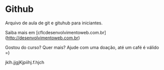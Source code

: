 # Github

Arquivo de aula de git e gituhub para iniciantes.


Saiba mais em [cflcdesenvolvimentoweb.com.br] (http://desenvolvimentoweb.com.br)


Gostou do curso? Quer mais? Ajude com uma doação, até um café é válido =)



jklh.jjgjKjpiihj.f.hjch
